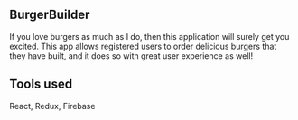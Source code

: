 ## BurgerBuilder
If you love burgers as much as I do, then this application will surely get you excited. This app allows registered users to order delicious burgers that they have built, and it does so with great user experience as well!

## Tools used
React, Redux, Firebase
